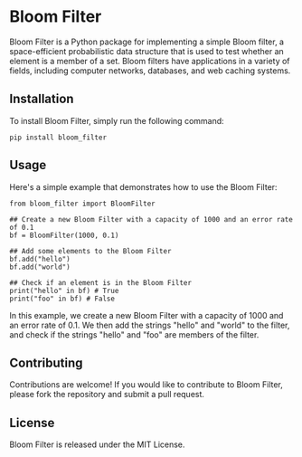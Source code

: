 # Bloom Filter

Bloom Filter is a Python package for implementing a simple Bloom filter, a space-efficient probabilistic data structure that is used to test whether an element is a member of a set. Bloom filters have applications in a variety of fields, including computer networks, databases, and web caching systems.

## Installation

To install Bloom Filter, simply run the following command:
    
    pip install bloom_filter


## Usage

Here's a simple example that demonstrates how to use the Bloom Filter:

```python3
from bloom_filter import BloomFilter

## Create a new Bloom Filter with a capacity of 1000 and an error rate of 0.1
bf = BloomFilter(1000, 0.1)

## Add some elements to the Bloom Filter
bf.add("hello")
bf.add("world")

## Check if an element is in the Bloom Filter
print("hello" in bf) # True
print("foo" in bf) # False

```
In this example, we create a new Bloom Filter with a capacity of 1000 and an error rate of 0.1. We then add the strings "hello" and "world" to the filter, and check if the strings "hello" and "foo" are members of the filter.

## Contributing
Contributions are welcome! If you would like to contribute to Bloom Filter, please fork the repository and submit a pull request.

## License
Bloom Filter is released under the MIT License.